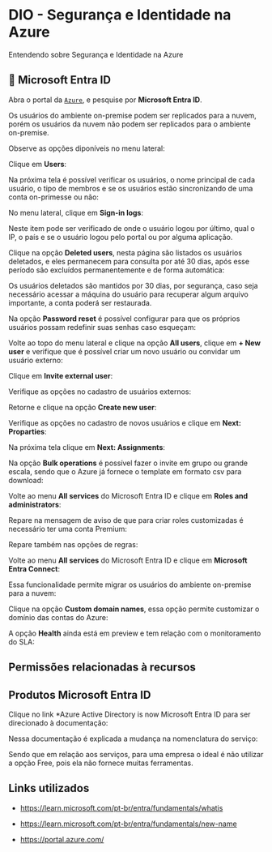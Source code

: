 # DIO - Segurança e Identidade na Azure
 Entendendo sobre Segurança e Identidade na Azure


## 🔎 Microsoft Entra ID	

Abra o portal da [`Azure`](https://portal.azure.com), e pesquise por **Microsoft Entra ID**.



Os usuários do ambiente on-premise podem ser replicados para a nuvem, porém os usuários da nuvem não podem ser replicados para o ambiente on-premise.

Observe as opções diponíveis no menu lateral:



Clique em **Users**:



Na próxima tela é possível verificar os usuários, o nome principal de cada usuário, o tipo de membros e se os usuários estão sincronizando de uma conta on-primesse ou não: 



No menu lateral, clique em **Sign-in logs**:



Neste item pode ser verificado de onde o usuário logou por último, qual o IP, o país e se o usuário logou pelo portal ou por alguma aplicação.

Clique na opção **Deleted users**, nesta página são listados os usuários deletados, e eles permanecem para consulta por até 30 dias, após esse período são excluídos permanentemente e de forma automática:



Os usuários deletados são mantidos por 30 dias, por segurança, caso seja necessário acessar a máquina do usuário para recuperar algum arquivo importante, a conta poderá ser restaurada.



Na opção **Password reset** é possível configurar para que os próprios usuários possam redefinir suas senhas caso esqueçam:



Volte ao topo do menu lateral e clique na opção **All users**, clique em **+ New user** e verifique que é possível criar um novo usuário ou convidar um usuário externo:


Clique em **Invite external user**:



Verifique as opções no cadastro de usuários externos:



Retorne e clique na opção **Create new user**:



Verifique as opções no cadastro de novos usuários e clique em **Next: Proparties**:




Na próxima tela clique em **Next: Assignments**:



Na opção **Bulk operations** é possível fazer o invite em grupo ou grande escala, sendo que o Azure já fornece o template em formato csv para download:



Volte ao menu **All services** do Microsoft Entra ID e clique em **Roles and administrators**:



Repare na mensagem de aviso de que para criar roles customizadas é necessário ter uma conta Premium:



Repare também nas opções de regras:



Volte ao menu **All services** do Microsoft Entra ID e clique em **Microsoft Entra Connect**:



Essa funcionalidade permite migrar os usuários do ambiente on-premise para a nuvem:



Clique na opção **Custom domain names**, essa opção permite customizar o domínio das contas do Azure:



A opção **Health** ainda está em preview e tem relação com o monitoramento do SLA:



## Permissões relacionadas à recursos




## Produtos Microsoft Entra ID

Clique no link *Azure Active Directory is now Microsoft Entra ID para ser direcionado à documentação:



Nessa documentação é explicada a mudança na nomenclatura do serviço:


Sendo que em relação aos serviços, para uma empresa o ideal é não utilizar a opção Free, pois ela não fornece muitas ferramentas.




## Links utilizados

- https://learn.microsoft.com/pt-br/entra/fundamentals/whatis

- https://learn.microsoft.com/pt-br/entra/fundamentals/new-name

- https://portal.azure.com/
